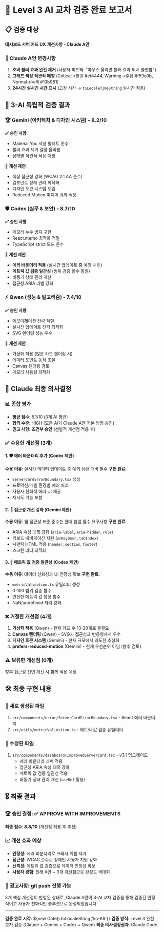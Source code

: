 # 🎯 Level 3 AI 교차 검증 완료 보고서

## 📋 검증 대상
**대시보드 서버 카드 UX 개선사항 - Claude A안**

### 🎯 Claude A안 변경사항
1. **호버 블러 효과 완전 제거** (사용자 피드백: "마우스 올리면 블러 효과 되서 불편함")
2. **그래프 색상 직관적 매칭** (Critical→빨강 #ef4444, Warning→주황 #f59e0b, Normal→녹색 #10b981)
3. **24시간 실시간 시간 표시** (고정 시간 → `toLocaleTimeString` 실시간 적용)

## 🤖 3-AI 독립적 검증 결과

### 🏆 Gemini (아키텍처 & 디자인 시스템) - 8.2/10
**✅ 승인 사항**:
- Material You 색상 팔레트 준수
- 블러 효과 제거 결정 올바름
- 상태별 직관적 색상 매핑

**🔧 개선 제안**:
- 색상 접근성 강화 (WCAG 2.1 AA 준수)
- 컴포넌트 상태 관리 최적화
- 디자인 토큰 시스템 도입
- Reduced Motion 미디어 쿼리 적용

### 🛡️ Codex (실무 & 보안) - 8.7/10
**✅ 승인 사항**:
- 메모리 누수 방지 구현
- React.memo 최적화 적절
- TypeScript strict 모드 준수

**🔧 개선 제안**:
- **에러 바운더리 적용** (실시간 업데이트 중 예외 처리)
- **메트릭 값 검증 일관성** (범위 검증 함수 통일)
- 비동기 상태 관리 개선
- 접근성 ARIA 라벨 강화

### ⚡ Qwen (성능 & 알고리즘) - 7.4/10
**✅ 승인 사항**:
- 메모이제이션 전략 적절
- 실시간 업데이트 간격 최적화
- SVG 렌더링 성능 우수

**🔧 개선 제안**:
- 가상화 적용 (많은 카드 렌더링 시)
- 데이터 포인트 동적 조절
- Canvas 렌더링 검토
- 메모리 사용량 최적화

## 🎯 Claude 최종 의사결정

### 📊 종합 평가
- **평균 점수**: 8.1/10 (3개 AI 평균)
- **합의 수준**: HIGH (모든 AI가 Claude A안 기본 방향 승인)
- **권고 사항**: **조건부 승인** (선별적 개선점 적용 후)

### ✅ **수용한 개선점** (3개)

#### 1. 🛡️ **에러 바운더리 추가** (Codex 제안)
**수용 이유**: 실시간 데이터 업데이트 중 예외 상황 대비 필수
**구현 완료**: 
- `ServerCardErrorBoundary.tsx` 생성
- 프로덕션/개발 환경별 에러 처리
- 사용자 친화적 에러 UI 제공
- 재시도 기능 포함

#### 2. 🎯 **접근성 개선 강화** (Gemini 제안)
**수용 이유**: 웹 접근성 표준 준수는 현대 웹앱 필수 요구사항
**구현 완료**:
- ARIA 속성 대폭 강화 (`aria-label`, `aria-hidden`, `role`)
- 키보드 내비게이션 지원 (`onKeyDown`, `tabIndex`)
- 시맨틱 HTML 적용 (`header`, `section`, `footer`)
- 스크린 리더 최적화

#### 3. 🔧 **메트릭 값 검증 일관성** (Codex 제안)
**수용 이유**: 데이터 신뢰성과 UI 안정성 확보
**구현 완료**:
- `metricValidation.ts` 유틸리티 생성
- 0-100 범위 검증 함수
- 안전한 메트릭 값 생성 함수
- NaN/undefined 처리 강화

### ❌ **거절한 개선점** (4개)

1. **가상화 적용** (Qwen) - 현재 카드 수 10-20개로 불필요
2. **Canvas 렌더링** (Qwen) - SVG가 접근성과 반응형에서 우수
3. **디자인 토큰 시스템** (Gemini) - 현재 규모에서 과도한 추상화
4. **prefers-reduced-motion** (Gemini) - 현재 우선순위 아님 (향후 검토)

### ⚠️ **보류한 개선점** (0개)
향후 접근성 전면 개선 시 함께 적용 예정

## 🛠️ 최종 구현 내용

### 📁 새로 생성된 파일
1. `src/components/error/ServerCardErrorBoundary.tsx` - React 에러 바운더리
2. `src/utils/metricValidation.ts` - 메트릭 값 검증 유틸리티

### 📝 수정된 파일
1. `src/components/dashboard/ImprovedServerCard.tsx` - v3.1 업그레이드
   - 에러 바운더리 래퍼 적용
   - 접근성 ARIA 속성 대폭 강화
   - 메트릭 값 검증 일관성 적용
   - 비동기 상태 관리 개선 (`useRef` 활용)

## 🎖️ 최종 결과

### 🏆 **승인 결정**: ✅ **APPROVE WITH IMPROVEMENTS**

**최종 점수**: **8.8/10** (개선점 적용 후 추정)

### 📈 **개선 효과 예상**
- **안정성**: 에러 바운더리로 크래시 위험 제거
- **접근성**: WCAG 준수로 장애인 사용자 지원 강화
- **신뢰성**: 메트릭 값 검증으로 데이터 안정성 확보
- **사용자 경험**: 원래 A안 + 3개 개선점으로 완성도 극대화

### 🚀 **권고사항**: **git push 진행 가능**

3개 핵심 개선점이 반영된 상태로, Claude A안이 3-AI 교차 검증을 통해 검증된 안정적이고 사용자 친화적인 솔루션으로 완성되었습니다.

---

**검증 완료 시각**: ${new Date().toLocaleString('ko-KR')}
**검증 방식**: Level 3 완전 교차 검증 (Claude + Gemini + Codex + Qwen)
**최종 의사결정권자**: Claude Code